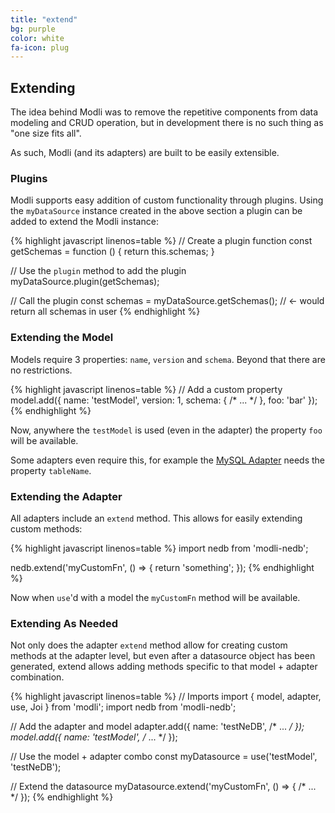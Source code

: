 ```yaml
---
title: "extend"
bg: purple
color: white
fa-icon: plug
---
```


## Extending

The idea behind Modli was to remove the repetitive components from
data modeling and CRUD operation, but in development there is no such
thing as "one size fits all".

As such, Modli (and its adapters) are built to be easily extensible.

### Plugins

Modli supports easy addition of custom functionality through plugins. Using the
`myDataSource` instance created in the above section a plugin can be added to 
extend the Modli instance:

{% highlight javascript linenos=table %}
// Create a plugin function
const getSchemas = function () {
  return this.schemas;
}

// Use the `plugin` method to add the plugin
myDataSource.plugin(getSchemas);

// Call the plugin
const schemas = myDataSource.getSchemas(); // <- would return all schemas in user
{% endhighlight %}

### Extending the Model

Models require 3 properties: `name`, `version` and `schema`. Beyond that
there are no restrictions.

{% highlight javascript linenos=table %}
// Add a custom property
model.add({
  name: 'testModel',
  version: 1,
  schema: { /* ... */ },
  foo: 'bar'
});
{% endhighlight %}

Now, anywhere the `testModel` is used (even in the adapter) the property
`foo` will be available.

Some adapters even require this, for example the [MySQL Adapter](https://github.com/node-modli/modli-mysql)
needs the property `tableName`.

### Extending the Adapter

All adapters include an `extend` method. This allows for easily extending
custom methods:

{% highlight javascript linenos=table %}
import nedb from 'modli-nedb';

nedb.extend('myCustomFn', () => {
  return 'something';
});
{% endhighlight %}

Now when `use`'d with a model the `myCustomFn` method will be available.

### Extending As Needed

Not only does the adapter `extend` method allow for creating custom methods
at the adapter level, but even after a datasource object has been generated,
extend allows adding methods specific to that model + adapter combination.

{% highlight javascript linenos=table %}
// Imports
import { model, adapter, use, Joi } from 'modli';
import nedb from 'modli-nedb';

// Add the adapter and model
adapter.add({ name: 'testNeDB', /* ... */ });
model.add({ name: 'testModel', /* ... */ });

// Use the model + adapter combo
const myDatasource = use('testModel', 'testNeDB');

// Extend the datasource
myDatasource.extend('myCustomFn', () => {
  /* ... */
});
{% endhighlight %}


